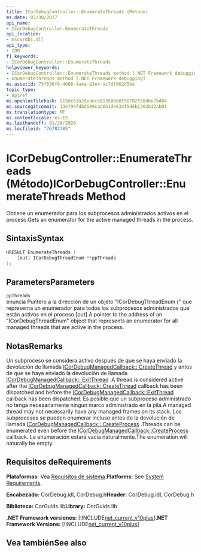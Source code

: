 ```yaml
---
title: ICorDebugController::EnumerateThreads (Método)
ms.date: 03/30/2017
api_name:
- ICorDebugController.EnumerateThreads
api_location:
- mscordbi.dll
api_type:
- COM
f1_keywords:
- ICorDebugController::EnumerateThreads
helpviewer_keywords:
- ICorDebugController::EnumerateThreads method [.NET Framework debugging]
- EnumerateThreads method [.NET Framework debugging]
ms.assetid: 73f536f6-4668-4a4a-b3e4-ac7df862d5be
topic_type:
- apiref
ms.openlocfilehash: 815dc63a2dedecc613506b0f98702f58d6e7bd04
ms.sourcegitcommit: 13e79efdbd589cad6b1de634f5d6b1262b12ab01
ms.translationtype: MT
ms.contentlocale: es-ES
ms.lasthandoff: 01/28/2020
ms.locfileid: "76783785"
---
```

# <a name="icordebugcontrollerenumeratethreads-method"></a><span data-ttu-id="005fd-102">ICorDebugController::EnumerateThreads (Método)</span><span class="sxs-lookup"><span data-stu-id="005fd-102">ICorDebugController::EnumerateThreads Method</span></span>
<span data-ttu-id="005fd-103">Obtiene un enumerador para los subprocesos administrados activos en el proceso.</span><span class="sxs-lookup"><span data-stu-id="005fd-103">Gets an enumerator for the active managed threads in the process.</span></span>  
  
## <a name="syntax"></a><span data-ttu-id="005fd-104">Sintaxis</span><span class="sxs-lookup"><span data-stu-id="005fd-104">Syntax</span></span>  
  
```cpp  
HRESULT EnumerateThreads (  
    [out] ICorDebugThreadEnum **ppThreads  
);  
```  
  
## <a name="parameters"></a><span data-ttu-id="005fd-105">Parameters</span><span class="sxs-lookup"><span data-stu-id="005fd-105">Parameters</span></span>  
 `ppThreads`  
 <span data-ttu-id="005fd-106">enuncia Puntero a la dirección de un objeto "ICorDebugThreadEnum (" que representa un enumerador para todos los subprocesos administrados que están activos en el proceso.</span><span class="sxs-lookup"><span data-stu-id="005fd-106">[out] A pointer to the address of an "ICorDebugThreadEnum" object that represents an enumerator for all managed threads that are active in the process.</span></span>  
  
## <a name="remarks"></a><span data-ttu-id="005fd-107">Notas</span><span class="sxs-lookup"><span data-stu-id="005fd-107">Remarks</span></span>  
 <span data-ttu-id="005fd-108">Un subproceso se considera activo después de que se haya enviado la devolución de llamada [ICorDebugManagedCallback:: CreateThread](icordebugmanagedcallback-createthread-method.md) y antes de que se haya enviado la devolución de llamada [ICorDebugManagedCallback:: ExitThread](icordebugmanagedcallback-exitthread-method.md) .</span><span class="sxs-lookup"><span data-stu-id="005fd-108">A thread is considered active after the [ICorDebugManagedCallback::CreateThread](icordebugmanagedcallback-createthread-method.md) callback has been dispatched and before the [ICorDebugManagedCallback::ExitThread](icordebugmanagedcallback-exitthread-method.md) callback has been dispatched.</span></span> <span data-ttu-id="005fd-109">Es posible que un subproceso administrado no tenga necesariamente ningún marco administrado en la pila.</span><span class="sxs-lookup"><span data-stu-id="005fd-109">A managed thread may not necessarily have any managed frames on its stack.</span></span> <span data-ttu-id="005fd-110">Los subprocesos se pueden enumerar incluso antes de la devolución de llamada [ICorDebugManagedCallback:: CreateProcess](icordebugmanagedcallback-createprocess-method.md) .</span><span class="sxs-lookup"><span data-stu-id="005fd-110">Threads can be enumerated even before the [ICorDebugManagedCallback::CreateProcess](icordebugmanagedcallback-createprocess-method.md) callback.</span></span> <span data-ttu-id="005fd-111">La enumeración estará vacía naturalmente.</span><span class="sxs-lookup"><span data-stu-id="005fd-111">The enumeration will naturally be empty.</span></span>  
  
## <a name="requirements"></a><span data-ttu-id="005fd-112">Requisitos de</span><span class="sxs-lookup"><span data-stu-id="005fd-112">Requirements</span></span>  
 <span data-ttu-id="005fd-113">**Plataformas:** Vea [Requisitos de sistema](../../../../docs/framework/get-started/system-requirements.md).</span><span class="sxs-lookup"><span data-stu-id="005fd-113">**Platforms:** See [System Requirements](../../../../docs/framework/get-started/system-requirements.md).</span></span>  
  
 <span data-ttu-id="005fd-114">**Encabezado:** CorDebug.idl, CorDebug.h</span><span class="sxs-lookup"><span data-stu-id="005fd-114">**Header:** CorDebug.idl, CorDebug.h</span></span>  
  
 <span data-ttu-id="005fd-115">**Biblioteca:** CorGuids.lib</span><span class="sxs-lookup"><span data-stu-id="005fd-115">**Library:** CorGuids.lib</span></span>  
  
 <span data-ttu-id="005fd-116">**.NET Framework versiones:** [!INCLUDE[net_current_v10plus](../../../../includes/net-current-v10plus-md.md)]</span><span class="sxs-lookup"><span data-stu-id="005fd-116">**.NET Framework Versions:** [!INCLUDE[net_current_v10plus](../../../../includes/net-current-v10plus-md.md)]</span></span>  
  
## <a name="see-also"></a><span data-ttu-id="005fd-117">Vea también</span><span class="sxs-lookup"><span data-stu-id="005fd-117">See also</span></span>
